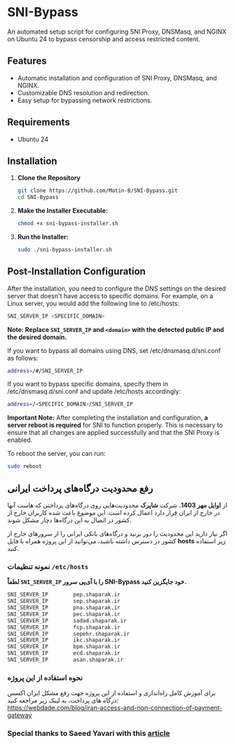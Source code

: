 # SNI-Bypass
An automated setup script for configuring SNI Proxy, DNSMasq, and NGINX on Ubuntu 24 to bypass censorship and access restricted content.

## Features

- Automatic installation and configuration of SNI Proxy, DNSMasq, and NGINX.
- Customizable DNS resolution and redirection.
- Easy setup for bypassing network restrictions.

## Requirements
- Ubuntu 24

## Installation

1. **Clone the Repository**
    ```bash
    git clone https://github.com/Matin-B/SNI-Bypass.git
    cd SNI-Bypass
    ```
2. **Make the Installer Executable:**
    ```bash
    chmod +x sni-bypass-installer.sh
    ```
3. **Run the Installer:**
    ```bash
    sudo ./sni-bypass-installer.sh
    ```

## Post-Installation Configuration

After the installation, you need to configure the DNS settings on the desired server that doesn't have access to specific domains. For example, on a Linux server, you would add the following line to /etc/hosts:</br>
```bash
SNI_SERVER_IP <SPECIFIC_DOMAIN>
```
**Note: Replace `SNI_SERVER_IP` and `<domain>` with the detected public IP and the desired domain.**

If you want to bypass all domains using DNS, set /etc/dnsmasq.d/sni.conf as follows:
```bash
address=/#/SNI_SERVER_IP
```

If you want to bypass specific domains, specify them in /etc/dnsmasq.d/sni.conf and update /etc/hosts accordingly:
```bash
address=/<SPECIFIC_DOMAIN>/SNI_SERVER_IP
```

**Important Note:** After completing the installation and configuration, **a server reboot is required** for SNI to function properly. This is necessary to ensure that all changes are applied successfully and that the SNI Proxy is enabled.

To reboot the server, you can run:

```bash
sudo reboot
```

## رفع محدودیت درگاه‌های پرداخت ایرانی
از **اوایل مهر 1403**، شرکت **شاپرک** محدودیت‌هایی روی درگاه‌های پرداختی که هاست آنها در خارج از ایران قرار دارد اعمال کرده است. این موضوع باعث شده کاربران خارج از کشور در اتصال به این درگاه‌ها دچار مشکل شوند.  

اگر نیاز دارید این محدودیت را دور بزنید و درگاه‌های بانکی ایرانی را از سرورهای خارج از کشور در دسترس داشته باشید، می‌توانید از این پروژه همراه با فایل **hosts** زیر استفاده کنید.

### نمونه تنظیمات `/etc/hosts`  
**لطفاً `SNI_SERVER_IP` را با آی‌پی سرور SNI-Bypass خود جایگزین کنید.**  

```bash
SNI_SERVER_IP        pep.shaparak.ir
SNI_SERVER_IP        sep.shaparak.ir
SNI_SERVER_IP        pna.shaparak.ir
SNI_SERVER_IP        pec.shaparak.ir
SNI_SERVER_IP        sadad.shaparak.ir
SNI_SERVER_IP        fcp.shaparak.ir
SNI_SERVER_IP        sepehr.shaparak.ir
SNI_SERVER_IP        ikc.shaparak.ir
SNI_SERVER_IP        bpm.shaparak.ir
SNI_SERVER_IP        ecd.shaparak.ir
SNI_SERVER_IP        asan.shaparak.ir
```

### نحوه استفاده از این پروژه  
برای آموزش کامل راه‌اندازی و استفاده از این پروژه جهت رفع مشکل ایران اکسس درگاه های پرداخت، به لینک زیر مراجعه کنید:  
https://webdade.com/blog/iran-access-and-non-connection-of-payment-gateway

### Special thanks to Saeed Yavari with this [article](https://behineserver.com/blog/dedicate-anti-sanctions)
